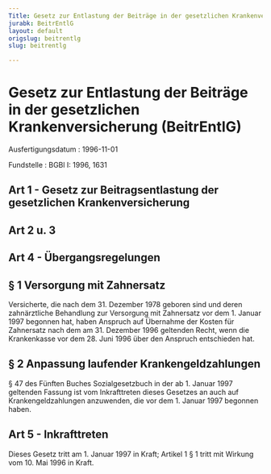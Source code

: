 ```yaml
---
Title: Gesetz zur Entlastung der Beiträge in der gesetzlichen Krankenversicherung
jurabk: BeitrEntlG
layout: default
origslug: beitrentlg
slug: beitrentlg

---
```


# Gesetz zur Entlastung der Beiträge in der gesetzlichen Krankenversicherung (BeitrEntlG)

Ausfertigungsdatum
:   1996-11-01

Fundstelle
:   BGBl I: 1996, 1631



## Art 1 - Gesetz zur Beitragsentlastung der gesetzlichen Krankenversicherung



## Art 2 u. 3



## Art 4 - Übergangsregelungen



## § 1 Versorgung mit Zahnersatz

Versicherte, die nach dem 31. Dezember 1978 geboren sind und deren zahnärztliche Behandlung zur Versorgung mit Zahnersatz vor dem 1. Januar 1997 begonnen hat, haben Anspruch auf Übernahme der Kosten für Zahnersatz nach dem am 31. Dezember 1996 geltenden Recht, wenn die Krankenkasse vor dem 28. Juni 1996 über den Anspruch entschieden hat.


## § 2 Anpassung laufender Krankengeldzahlungen

§ 47 des Fünften Buches Sozialgesetzbuch in der ab 1. Januar 1997 geltenden Fassung ist vom Inkrafttreten dieses Gesetzes an auch auf Krankengeldzahlungen anzuwenden, die vor dem 1. Januar 1997 begonnen haben.


## Art 5 - Inkrafttreten

Dieses Gesetz tritt am 1. Januar 1997 in Kraft; Artikel 1 § 1 tritt mit Wirkung vom 10. Mai 1996 in Kraft.

